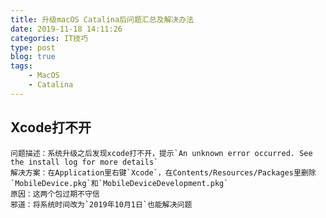 ```yaml
---
title: 升级macOS Catalina后问题汇总及解决办法
date: 2019-11-18 14:11:26
categories: IT技巧
type: post
blog: true
tags:
    - MacOS 
    - Catalina
---
```


## Xcode打不开
    问题描述：系统升级之后发现xcode打不开，提示`An unknown error occurred. See the install log for more details`
    解决方案：在Application里右键`Xcode`，在Contents/Resources/Packages里删除`MobileDevice.pkg`和`MobileDeviceDevelopment.pkg`
    原因：这两个包过期不守信
    邪道：将系统时间改为`2019年10月1日`也能解决问题
<!-- more -->